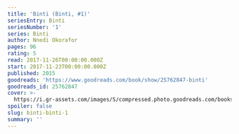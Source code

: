 ```yaml
---
title: 'Binti (Binti, #1)'
seriesEntry: Binti
seriesNumber: '1'
series: Binti
author: Nnedi Okorafor
pages: 96
rating: 5
read: 2017-11-26T00:00:00.000Z
start: 2017-11-23T00:00:00.000Z
published: 2015
goodreads: 'https://www.goodreads.com/book/show/25762847-binti'
goodreads_id: 25762847
cover: >-
  https://i.gr-assets.com/images/S/compressed.photo.goodreads.com/books/1434818801l/25762847._SX315_.jpg
spoiler: false
slug: binti-binti-1
summary: ''
---
```


